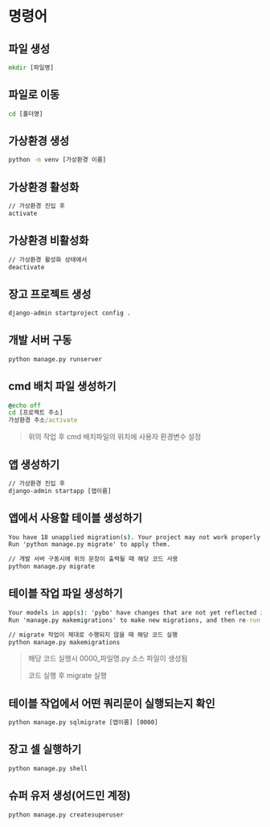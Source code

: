 # 명령어

## 파일 생성

```cmd
mkdir [파일명]
```

## 파일로 이동

```cmd
cd [폴더명]
```

## 가상환경 생성

```cmd
python -m venv [가상환경 이름]
```

## 가상환경 활성화

```cmd
// 가상환경 진입 후
activate
```

## 가상환경 비활성화

```cmd
// 가상환경 활성화 상태에서
deactivate
```

## 장고 프로젝트 생성

```cmd
django-admin startproject config .
```

## 개발 서버 구동

```cmd
python manage.py runserver
```

## cmd 배치 파일 생성하기

```cmd
@echo off
cd [프로젝트 주소]
가상환경 주소/activate
```

> 위의 작업 후 cmd 배치파일의 위치에 사용자 환경변수 설정

## 앱 생성하기

```cmd
// 가상환경 진입 후
django-admin startapp [앱이름]
```

## 앱에서 사용할 테이블 생성하기

```cmd
You have 18 unapplied migration(s). Your project may not work properly until you apply the migrations for app(s): admin, auth, contenttypes, sessions.
Run 'python manage.py migrate' to apply them.
```

```cmd
// 개발 서버 구동시에 위의 문장이 출력될 때 해당 코드 사용
python manage.py migrate
```

## 테이블 작업 파일 생성하기

```cmd
Your models in app(s): 'pybo' have changes that are not yet reflected in a migration, and so won't be applied.
Run 'manage.py makemigrations' to make new migrations, and then re-run 'manage.py migrate' to apply them
```

```cmd
// migrate 작업이 제대로 수행되지 않을 때 해당 코드 실행
python manage.py makemigrations
```

> 해당 코드 실행시 0000_파일명.py 소스 파일이 생성됨
>
> 코드 실행 후 migrate 실행

## 테이블 작업에서 어떤 쿼리문이 실행되는지 확인

```cmd
python manage.py sqlmigrate [앱이름] [0000]
```

## 장고 셀 실행하기

```cmd
python manage.py shell
```

## 슈퍼 유저 생성(어드민 계정)

```cmd
python manage.py createsuperuser
```
